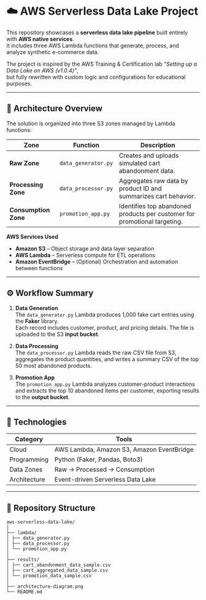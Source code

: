 # ☁️ AWS Serverless Data Lake Project

This repository showcases a **serverless data lake pipeline** built entirely with **AWS native services**.  
It includes three AWS Lambda functions that generate, process, and analyze synthetic e-commerce data.  

The project is inspired by the AWS Training & Certification lab *“Setting up a Data Lake on AWS (v1.0.4)”*,  
but fully rewritten with custom logic and configurations for educational purposes.

---

## 🧩 Architecture Overview

The solution is organized into three S3 zones managed by Lambda functions:

| Zone | Function | Description |
|------|-----------|--------------|
| **Raw Zone** | `data_generator.py` | Creates and uploads simulated cart abandonment data. |
| **Processing Zone** | `data_processor.py` | Aggregates raw data by product ID and summarizes cart behavior. |
| **Consumption Zone** | `promotion_app.py` | Identifies top abandoned products per customer for promotional targeting. |

**AWS Services Used**
- **Amazon S3** – Object storage and data layer separation  
- **AWS Lambda** – Serverless compute for ETL operations  
- **Amazon EventBridge** – (Optional) Orchestration and automation between functions  

---

## ⚙️ Workflow Summary

1. **Data Generation**  
   The `data_generator.py` Lambda produces 1,000 fake cart entries using the **Faker** library.  
   Each record includes customer, product, and pricing details. The file is uploaded to the S3 **input bucket**.

2. **Data Processing**  
   The `data_processor.py` Lambda reads the raw CSV file from S3,  
   aggregates the product quantities, and writes a summary CSV of the top 50 most abandoned products.

3. **Promotion App**  
   The `promotion_app.py` Lambda analyzes customer-product interactions  
   and extracts the top 10 abandoned items per customer, exporting results to the **output bucket**.

---

## 🧰 Technologies

| Category | Tools |
|-----------|-------|
| Cloud | AWS Lambda, Amazon S3, Amazon EventBridge |
| Programming | Python (Faker, Pandas, Boto3) |
| Data Zones | Raw → Processed → Consumption |
| Architecture | Event-driven Serverless Data Lake |

---

## 📂 Repository Structure
```text
aws-serverless-data-lake/
│
├── lambda/
│ ├── data_generator.py
│ ├── data_processor.py
│ └── promotion_app.py
│
├── results/
│ ├── cart_abandonment_data_sample.csv
│ ├── cart_aggregated_data_sample.csv
│ └── promotion_data_sample.csv
│
├── architecture-diagram.png
└── README.md
